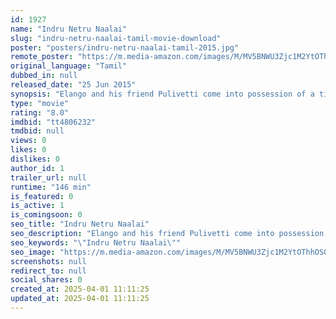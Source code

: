 ```yaml
---
id: 1927
name: "Indru Netru Naalai"
slug: "indru-netru-naalai-tamil-movie-download"
poster: "posters/indru-netru-naalai-tamil-2015.jpg"
remote_poster: "https://m.media-amazon.com/images/M/MV5BNWU3Zjc1M2YtOThhOS00MGViLTlkMjYtZjllYmI1ZDk3N2I5XkEyXkFqcGc@._V1_SX300.jpg"
original_language: "Tamil"
dubbed_in: null
released_date: "25 Jun 2015"
synopsis: "Elango and his friend Pulivetti come into possession of a time machine and they start profiting from it. However, their meddling with time prevents the death of a gangster, who begins to wreak havoc in their lives."
type: "movie"
rating: "8.0"
imdbid: "tt4806232"
tmdbid: null
views: 0
likes: 0
dislikes: 0
author_id: 1
trailer_url: null
runtime: "146 min"
is_featured: 0
is_active: 1
is_comingsoon: 0
seo_title: "Indru Netru Naalai"
seo_description: "Elango and his friend Pulivetti come into possession of a time machine and they start profiting from it. However, their meddling with time prevents the death of a gangster, who begins to wreak havoc in their lives."
seo_keywords: "\"Indru Netru Naalai\""
seo_image: "https://m.media-amazon.com/images/M/MV5BNWU3Zjc1M2YtOThhOS00MGViLTlkMjYtZjllYmI1ZDk3N2I5XkEyXkFqcGc@._V1_SX300.jpg"
screenshots: null
redirect_to: null
social_shares: 0
created_at: 2025-04-01 11:11:25
updated_at: 2025-04-01 11:11:25
---
```


